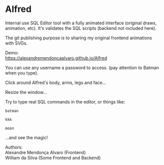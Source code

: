 # Alfred
Internal use SQL Editor tool with a fully animated interface (original draws, animation, etc).
It's validates the SQL scripts (backend not included here).

The git publishing purpose is to sharing my original frontend animations with SVGs.

Demo:  
<https://alexandremendoncaalvaro.github.io/Alfred>

You can use any username a password to access. (pay attention to Batman when you type).

Click around Alfred's body, arms, legs and face...

Resize the window...

Try to type real SQL commands in the editor, or things like:
```
batman
```
```
kkk
```
```
moon
```

...and see the magic!

Authors:  
Alexandre Mendonça Alvaro (Frontend)  
William da Silva (Some Frontend and Backend)
